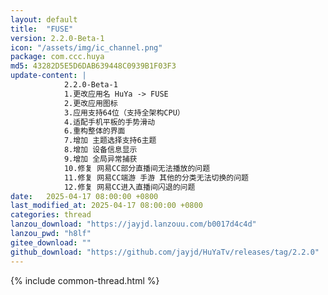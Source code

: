 ```yaml
---
layout: default
title:  "FUSE"
version: 2.2.0-Beta-1
icon: "/assets/img/ic_channel.png"
package: com.ccc.huya
md5: 43282D5E5D6DAB639448C0939B1F03F3
update-content: |
            2.2.0-Beta-1
            1.更改应用名 HuYa -> FUSE
            2.更改应用图标
            3.应用支持64位（支持全架构CPU）
            4.适配手机平板的手势滑动
            6.重构整体的界面
            7.增加 主题选择支持6主题
            8.增加 设备信息显示
            9.增加 全局异常捕获
            10.修复 网易CC部分直播间无法播放的问题
            11.修复 网易CC端游 手游 其他的分类无法切换的问题
            12.修复 网易CC进入直播间闪退的问题
date:   2025-04-17 08:00:00 +0800
last_modified_at: 2025-04-17 08:00:00 +0800
categories: thread
lanzou_download: "https://jayjd.lanzouu.com/b0017d4c4d"
lanzou_pwd: "h8lf"
gitee_download: ""
github_download: "https://github.com/jayjd/HuYaTv/releases/tag/2.2.0"
---
```

{% include common-thread.html %}